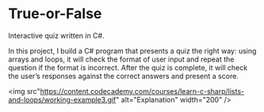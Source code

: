# True-or-False

Interactive quiz written in C#.

In this project, I build a C# program that presents a quiz the right way: using arrays and loops, it will check the format of user input and repeat the question if the format is incorrect.
After the quiz is complete, it will check the user’s responses against the correct answers and present a score.

<img src"https://content.codecademy.com/courses/learn-c-sharp/lists-and-loops/working-example3.gif" alt="Explanation" width="200" />
